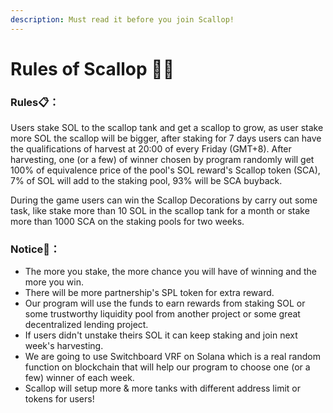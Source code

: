 ```yaml
---
description: Must read it before you join Scallop!
---
```


# Rules of Scallop 👩‍🏫

### Rules📋**：**

Users stake SOL to the scallop tank and get a scallop to grow, as user stake more SOL the scallop will be bigger, after staking for 7 days users can have the qualifications of harvest at 20:00 of every Friday \(GMT+8\). After harvesting,  one \(or a few\) of winner chosen by program randomly will get 100% of equivalence price of the pool's SOL reward's Scallop token \(SCA\), 7% of SOL will add to the staking pool, 93% will be SCA buyback.

During the game users can win the Scallop Decorations by carry out some task, like stake more than 10 SOL in the scallop tank for a month or stake more than 1000 SCA on the staking pools for two weeks.

### Notice🔎**：**

* The more you stake, the more chance you will have of winning and the more you win.
* There will be more partnership's SPL token for extra reward.
* Our program will use the funds to earn rewards from staking SOL or some trustworthy liquidity pool from another project or some great decentralized lending project.
* If users didn't unstake theirs SOL it can keep staking and join next week's harvesting.
* We are going to use Switchboard VRF on Solana which is a real random function on blockchain that will help our program to choose one \(or a few\) winner of each week.     
* Scallop will setup more & more tanks with different address limit or tokens for users!



